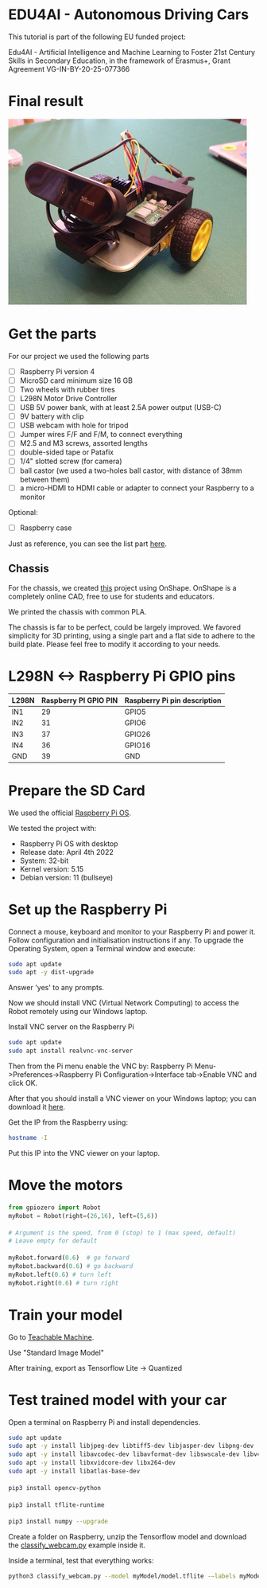# EDU4AI - Autonomous Driving Cars

This tutorial is part of the following EU funded project:

Edu4AI - Artificial Intelligence and Machine Learning to Foster 21st Century Skills in Secondary Education, in the framework of Erasmus+, Grant Agreement VG-IN-BY-20-25-077366


# Final result
![Robot, complete](robot.jpeg)

# Get the parts
For our project we used the following parts
- [ ] Raspberry Pi version 4
- [ ] MicroSD card minimum size 16 GB
- [ ] Two wheels with rubber tires
- [ ] L298N Motor Drive Controller
- [ ] USB 5V power bank, with at least 2.5A power output (USB-C)
- [ ] 9V battery with clip
- [ ] USB webcam with hole for tripod
- [ ] Jumper wires F/F and F/M, to connect everything
- [ ] M2.5 and M3 screws, assorted lengths
- [ ] double-sided tape or Patafix
- [ ] 1/4" slotted screw (for camera)
- [ ] ball castor (we used a two-holes ball castor, with distance of 38mm between them)
- [ ] a micro-HDMI to HDMI cable or adapter to connect your Raspberry to a monitor

Optional:
- [ ] Raspberry case

Just as reference, you can see the list part [here](https://www.amazon.it/hz/wishlist/ls/2XP57TFXQNB8H?ref_=wl_share).

## Chassis
For the chassis, we created [this](https://cad.onshape.com/documents/15c321ccd0213a232c1b2dd5/w/b4b8e765f4b619d71b8de61f/e/8b93bb84c32f0defb354983d?renderMode=0&uiState=627d060678688a1df5b7ed36) project using OnShape. OnShape is a completely online CAD, free to use for students and educators. 

We printed the chassis with common PLA. 

The chassis is far to be perfect, could be largely improved. We favored simplicity for 3D printing, using a single part and a flat side to adhere to the build plate. Please feel free to modify it according to your needs.

# L298N <-> Raspberry Pi GPIO pins

| L298N | Raspberry PI GPIO PIN | Raspberry Pi pin description |
|---|---|---|
| IN1 | 29 | GPIO5 |
| IN2 | 31 | GPIO6 |
| IN3 | 37 | GPIO26 |
| IN4 | 36 | GPIO16 |
| GND | 39 | GND |

# Prepare the SD Card
We used the official [Raspberry Pi OS](https://www.raspberrypi.com/software/operating-systems/).

We tested the project with:
- Raspberry Pi OS with desktop
- Release date: April 4th 2022
- System: 32-bit
- Kernel version: 5.15
- Debian version: 11 (bullseye)

# Set up the Raspberry Pi

Connect a mouse, keyboard and monitor to your Raspberry Pi and power it. Follow configuration and initialisation instructions if any.
To upgrade the Operating System, open a Terminal window and execute:

```sh
sudo apt update
sudo apt -y dist-upgrade
```

Answer 'yes' to any prompts.

Now we should install VNC (Virtual Network Computing) to access the Robot remotely using our Windows laptop.

Install VNC server on the Raspberry Pi

```sh
sudo apt update
sudo apt install realvnc-vnc-server
```

Then from the Pi menu enable the VNC by:
Raspberry Pi Menu->Preferences->Raspberry Pi Configuration->Interface tab->Enable VNC and click OK.

After that you should install a VNC viewer on your Windows laptop; you can download it [here](https://www.realvnc.com/en/connect/download/viewer/).

Get the IP from the Raspberry using:

```sh
hostname -I
```

Put this IP into the VNC viewer on your laptop.


# Move the motors

```py
from gpiozero import Robot
myRobot = Robot(right=(26,16), left=(5,6))

# Argument is the speed, from 0 (stop) to 1 (max speed, default)
# Leave empty for default

myRobot.forward(0.6)  # go forward
myRobot.backward(0.6) # go backward
myRobot.left(0.6) # turn left
myRobot.right(0.6) # turn right
```

# Train your model
Go to [Teachable Machine](https://teachablemachine.withgoogle.com/train).

Use "Standard Image Model"

After training, export as Tensorflow Lite -> Quantized

# Test trained model with your car

Open a terminal on Raspberry Pi and install dependencies.

```sh
sudo apt update
sudo apt -y install libjpeg-dev libtiff5-dev libjasper-dev libpng-dev
sudo apt -y install libavcodec-dev libavformat-dev libswscale-dev libv4l-dev
sudo apt -y install libxvidcore-dev libx264-dev
sudo apt -y install libatlas-base-dev

pip3 install opencv-python

pip3 install tflite-runtime

pip3 install numpy --upgrade
```

Create a folder on Raspberry, unzip the Tensorflow model and download the [classify_webcam.py](classify_webcam.py) example inside it.

Inside a terminal, test that everything works:

```sh
python3 classify_webcam.py --model myModel/model.tflite -–labels myModel/labels.txt
```










